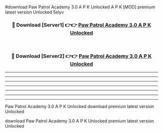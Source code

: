 #download Paw Patrol Academy 3.0 A P K Unlocked  A P K [MOD] premium latest version Unlocked 5slyv 



<div align="center">
<h3>🔴 Download [Server1] 👉👉 <a href="https://apkdownload2.web.app/">Paw Patrol Academy 3.0 A P K Unlocked </a></h3><br>

<h3>🔴 Download [Server2] 👉👉 <a href="https://apkdownload2.web.app/">Paw Patrol Academy 3.0 A P K Unlocked </a></h3>
</div>





----------------------------------------------------------

----------------------------------------------------------

----------------------------------------------------------

----------------------------------------------------------

----------------------------------------------------------

----------------------------------------------------------

----------------------------------------------------------

Paw Patrol Academy 3.0 A P K Unlocked  download premium latest version Unlocked

download Paw Patrol Academy 3.0 A P K Unlocked  premium latest version Unlocked
